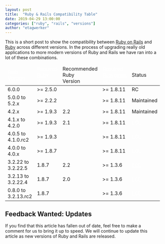 ```yaml
---
layout: post
title:  "Ruby & Rails Compatibility Table"
date: 2019-04-29 13:00:00
categories: ["ruby", "rails", "versions"]
author: "etagwerker"
---
```


This is a short post to show the compatibility between [Ruby on Rails](https://rubyonrails.org)
and [Ruby](https://www.ruby-lang.org/en/) across different versions. In the
process of upgrading really old applications to more modern versions of Ruby and
Rails we have ran into a lot of these combinations.

<!--more-->

<table id="ruby-rails-compatibility">
  <thead>
    <tr>
      <td><a href="https://rubygems.org/gems/rails/versions" style="color: white"> Rails<br/> Version </a></td>
      <td><a href="https://www.ruby-lang.org/en/downloads/releases/" style="color: white"> Required<br/>Ruby<br/>Version</a></td>
      <td>Recommended<br/>Ruby<br/>Version</td>
      <td><a href="https://rubygems.org/gems/rubygems-update/versions" style="color: white"> Required<br/>Rubygems<br/>Version </a></td>
      <td>Status</td>
    </tr>
  </thead>
  <tbody>
    <tr>
      <td>6.0.0</td>
      <td>&gt;= 2.5.0</td>
      <td></td>
      <td>&gt;= 1.8.11</td>
      <td>RC</td>
    </tr>
    <tr>
      <td>5.0.0 to 5.2.x</td>
      <td>&gt;= 2.2.2</td>
      <td></td>
      <td>&gt;= 1.8.11</td>
      <td>Maintained</td>
    </tr>
    <tr>
      <td>4.2.x</td>
      <td>&gt;= 1.9.3</td>
      <td>2.2</td>
      <td>&gt;= 1.8.11</td>
      <td>Maintained</td>
    </tr>
    <tr class="eol">
      <td>4.1.x to 4.2.0</td>
      <td>&gt;= 1.9.3</td>
      <td>2.1</td>
      <td>&gt;= 1.8.11</td>
      <td><a href="https://guides.rubyonrails.org/maintenance_policy.html" style="color: white">EOL</a></td>
    </tr>
    <tr class="eol">
      <td>4.0.5 to 4.1.0.rc2</td>
      <td>&gt;= 1.9.3</td>
      <td></td>
      <td>&gt;= 1.8.11</td>
      <td><a href="https://weblog.rubyonrails.org/2016/6/30/Rails-5-0-final/" style="color: white">EOL</a></td>
    </tr>
    <tr class="eol">
      <td>4.0.0 to 4.0.x</td>
      <td>&gt;= 1.8.7</td>
      <td></td>
      <td>&gt;= 1.8.11</td>
      <td><a href="https://weblog.rubyonrails.org/2017/4/27/Rails-5-1-final/" style="color: white">EOL</a></td>
    </tr>
    <tr class="eol">
      <td>3.2.22 to 3.2.22.5</td>
      <td>1.8.7</td>
      <td>2.2</td>
      <td>&gt;= 1.3.6</td>
      <td><a href="https://weblog.rubyonrails.org/2013/2/24/maintenance-policy-for-ruby-on-rails/" style="color: white">EOL</a></td>
    </tr>
    <tr class="eol">
      <td>3.2.13 to 3.2.22.4</td>
      <td>1.8.7</td>
      <td>2.0</td>
      <td>&gt;= 1.3.6</td>
      <td><a href="https://weblog.rubyonrails.org/2013/2/24/maintenance-policy-for-ruby-on-rails/" style="color: white">EOL</a></td>
    </tr>
    <tr class="eol">
      <td>0.8.0 to 3.2.13.rc2</td>
      <td>1.8.7</td>
      <td></td>
      <td>&gt;= 1.3.6</td>
      <td><a href="https://weblog.rubyonrails.org/2013/2/24/maintenance-policy-for-ruby-on-rails/" style="color: white">EOL</a></td>
    </tr>
  </tbody>
</table>

## Feedback Wanted: Updates

If you find that this article has fallen out of date, feel free to make a
comment for us to bring it up to speed. We will continue to update this article
as new versions of Ruby and Rails are released.
